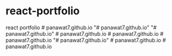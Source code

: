# react-portfolio
react portfolio
#   p a n a w a t 7 . g i t h u b . i o  
 "# panawat7.github.io" 
"# panawat7.github.io" 
#   p a n a w a t 7 . g i t h u b . i o  
 #   p a n a w a t 7 . g i t h u b . i o  
 #   p a n a w a t 7 . g i t h u b . i o  
 "# panawat7.github.io" 
#   p a n a w a t 7 . g i t h u b . i o  
 #   p a n a w a t 7 . g i t h u b . i o  
 